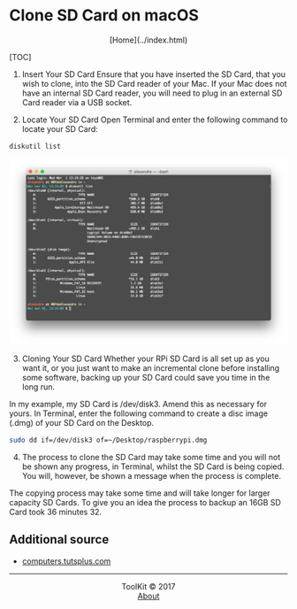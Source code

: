 # Clone SD Card on macOS
<center>[Home](../index.html)</center>

[TOC]

1. Insert Your SD Card
Ensure that you have inserted the SD Card, that you wish to clone, into the SD Card reader of your Mac. If your Mac does not have an internal SD Card reader, you will need to plug in an external SD Card reader via a USB socket.

2. Locate Your SD Card
Open Terminal and enter the following command to locate your SD Card:

```bash
diskutil list
```

![List](../img/macOS/diskutil_list.png "List")

3. Cloning Your SD Card
Whether your RPi SD Card is all set up as you want it, or you just want to make an incremental clone before installing some software, backing up your SD Card could save you time in the long run.

In my example, my SD Card is /dev/disk3. Amend this as necessary for yours. In Terminal, enter the following command to create a disc image (.dmg) of your SD Card on the Desktop.

```bash
sudo dd if=/dev/disk3 of=~/Desktop/raspberrypi.dmg
```

4. The process to clone the SD Card may take some time and you will not be shown any progress, in Terminal, whilst the SD Card is being copied. You will, however, be shown a message when the process is complete.

The copying process may take some time and will take longer for larger capacity SD Cards. To give you an idea the process to backup an 16GB SD Card took 36 minutes 32.

## Additional source
* [computers.tutsplus.com](https://computers.tutsplus.com/articles/how-to-clone-raspberry-pi-sd-cards-using-the-command-line-in-os-x--mac-59911)



***

<center>ToolKit © 2017</center><center><a href="http://alexandre-ducobu.esy.es/En">About</a> </center>
